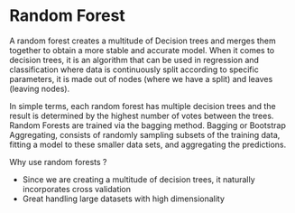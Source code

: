 # Random Forest

A random forest creates a multitude of Decision trees and merges them together to obtain a more stable and accurate model.
When it comes to decision trees, it is an algorithm that can be used in regression and classification where data is continuously split according to specific parameters, it is 
made out of nodes (where we have a split) and leaves (leaving nodes).

In simple terms, each random forest has multiple decision trees and the result is determined by the highest number of votes between the trees.
Random Forests are trained via the bagging method. Bagging or Bootstrap Aggregating, consists of randomly sampling subsets of
the training data, fitting a model to these smaller data sets, and aggregating the predictions.



Why use random forests ?
* Since we are creating a multitude of decision trees, it naturally incorporates cross validation
* Great handling large datasets with high dimensionality